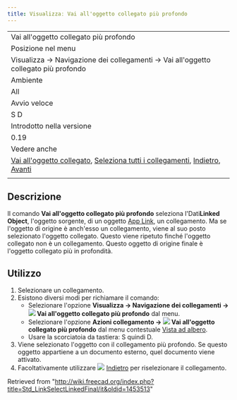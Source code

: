 ```yaml
---
title: Visualizzaː Vai all'oggetto collegato più profondo
---
```

|  |
| --- |
| Vai all'oggetto collegato più profondo |
| Posizione nel menu |
| Visualizza → Navigazione dei collegamenti → Vai all'oggetto collegato più profondo |
| Ambiente |
| All |
| Avvio veloce |
| S D |
| Introdotto nella versione |
| 0.19 |
| Vedere anche |
| [Vai all'oggetto collegato](/Std_LinkSelectLinked/it "Std LinkSelectLinked/it"), [Seleziona tutti i collegamenti](/Std_LinkSelectAllLinks/it "Std LinkSelectAllLinks/it"), [Indietro](/Std_SelBack/it "Std SelBack/it"), [Avanti](/Std_SelForward/it "Std SelForward/it") |
|  |

## Descrizione

Il comando **Vai all'oggetto collegato più profondo** seleziona l'Dati**Linked Object**, l'oggetto sorgente, di un oggetto [App Link](/App_Link/it "App Link/it"), un collegamento. Ma se l'oggetto di origine è anch'esso un collegamento, viene al suo posto selezionato l'oggetto collegato. Questo viene ripetuto finché l'oggetto collegato non è un collegamento. Questo oggetto di origine finale è l'oggetto collegato più in profondità.

## Utilizzo

1. Selezionare un collegamento.
2. Esistono diversi modi per richiamare il comando:
   * Selezionare l'opzione **Visualizza → Navigazione dei collegamenti → ![](/images/Std_LinkSelectLinkedFinal.svg) Vai all'oggetto collegato più profondo** dal menu.
   * Selezionare l'opzione **Azioni collegamento → ![](/images/Std_LinkSelectLinkedFinal.svg) Vai all'oggetto collegato più profondo** dal menu contestuale [Vista ad albero](/Tree_view/it "Tree view/it").
   * Usare la scorciatoia da tastiera: S quindi D.
3. Viene selezionato l'oggetto con il collegamento più profondo. Se questo oggetto appartiene a un documento esterno, quel documento viene attivato.
4. Facoltativamente utilizzare ![](/images/Std_SelBack.svg) [Indietro](/Std_SelBack/it "Std SelBack/it") per riselezionare il collegamento.

Retrieved from "<http://wiki.freecad.org/index.php?title=Std_LinkSelectLinkedFinal/it&oldid=1453513>"
